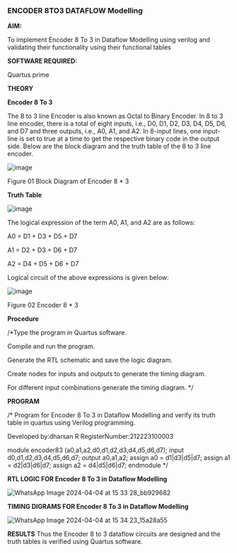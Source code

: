 ### ENCODER 8TO3 DATAFLOW Modelling

**AIM:**

To implement  Encoder 8 To 3 in Dataflow Modelling using verilog and validating their functionality using their functional tables

**SOFTWARE REQUIRED:** 

Quartus prime

**THEORY**

**Encoder 8 To 3**

The 8 to 3 line Encoder is also known as Octal to Binary Encoder. In 8 to 3 line encoder, there is a total of eight inputs, i.e., D0, D1, D2, D3, D4, D5, D6, and D7 and three outputs, i.e., A0, A1, and A2. In 8-input lines, one input-line is set to true at a time to get the respective binary code in the output side. Below are the block diagram and the truth table of the 8 to 3 line encoder.

![image](https://github.com/naavaneetha/ENCODER8TO3DATAFLOW/assets/154305477/0bc242c1-eb9e-4c47-afe5-30428470efc3)

Figure 01  Block Diagram of Encoder 8 * 3

**Truth Table**

![image](https://github.com/naavaneetha/ENCODER8TO3DATAFLOW/assets/154305477/35496b14-ae6e-4cd1-9abd-d6736b576575)

The logical expression of the term A0, A1, and A2 are as follows:

A0 = D1 + D3 + D5 + D7

A1 = D2 + D3 + D6 + D7

A2 = D4 + D5 + D6 + D7

Logical circuit of the above expressions is given below:

![image](https://github.com/naavaneetha/ENCODER8TO3DATAFLOW/assets/154305477/95acaee6-c873-4c75-89eb-ef09fb158053)

Figure 02  Encoder 8 * 3

**Procedure**

/*Type the program in Quartus software.

Compile and run the program.

Generate the RTL schematic and save the logic diagram.

Create nodes for inputs and outputs to generate the timing diagram.

For different input combinations generate the timing diagram. */

**PROGRAM**

/* Program for Encoder 8 To 3 in Dataflow Modelling and verify its truth table in quartus using Verilog programming. 

Developed by:dharsan R 
RegisterNumber:212223100003

module encoder83 (a0,a1,a2,d0,d1,d2,d3,d4,d5,d6,d7);
input d0,d1,d2,d3,d4,d5,d6,d7;
output a0,a1,a2;
assign a0 = d1|d3|d5|d7;
assign a1 = d2|d3|d6|d7;
assign a2 = d4|d5|d6|d7;
endmodule
*/

**RTL LOGIC FOR Encoder 8 To 3 in Dataflow Modelling**

![WhatsApp Image 2024-04-04 at 15 33 28_bb929682](https://github.com/Dharsanrameshkumar/ENCODER8TO3DATAFLOW/assets/144870430/95cb1926-9830-4cbc-9068-ca93fc4716d8)


**TIMING DIGRAMS FOR Encoder 8 To 3 in Dataflow Modelling**

![WhatsApp Image 2024-04-04 at 15 34 23_15a28a55](https://github.com/Dharsanrameshkumar/ENCODER8TO3DATAFLOW/assets/144870430/ec1ad35d-e47a-493f-899f-c9d5ee924a31)


**RESULTS**
Thus the Encoder 8 to 3 dataflow circuits are designed and the truth tables is verified using Quartus software.




